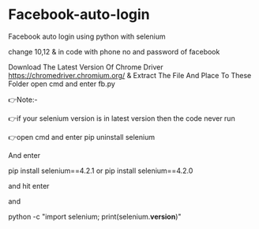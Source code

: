 # Facebook-auto-login
Facebook auto login using python with selenium

change 10,12 & in code with phone no and password of facebook

Download The Latest Version Of Chrome Driver https://chromedriver.chromium.org/ & Extract The File And Place To These Folder open cmd and enter fb.py

👉Note:-

👉if your selenium version is in latest version then 
the code never run 

👉open cmd and enter pip uninstall selenium

And enter 

pip install selenium==4.2.1
or
pip install selenium==4.2.0

and hit enter 

and 

python -c "import selenium; print(selenium.__version__)"
<to check the current version of selenium>
